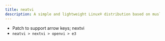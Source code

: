 ```yaml
---
title: neatvi
description: A simple and lightweight Linux® distribution based on musl libc and toybox
---
```


- Patch to support arrow keys; nextvi
- `neatvi > nextvi > openvi > e3`
